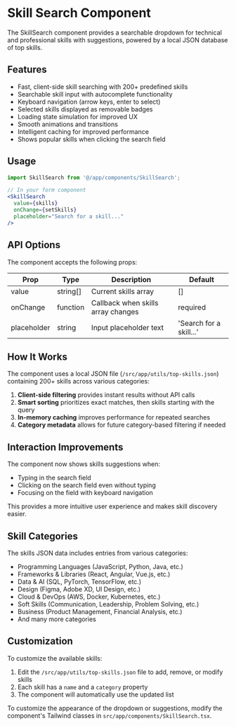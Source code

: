 # Skill Search Component

The SkillSearch component provides a searchable dropdown for technical and professional skills with suggestions, powered by a local JSON database of top skills.

## Features

- Fast, client-side skill searching with 200+ predefined skills
- Searchable skill input with autocomplete functionality
- Keyboard navigation (arrow keys, enter to select)
- Selected skills displayed as removable badges
- Loading state simulation for improved UX
- Smooth animations and transitions
- Intelligent caching for improved performance
- Shows popular skills when clicking the search field

## Usage

```jsx
import SkillSearch from '@/app/components/SkillSearch';

// In your form component
<SkillSearch
  value={skills}
  onChange={setSkills}
  placeholder="Search for a skill..."
/>
```

## API Options

The component accepts the following props:

| Prop | Type | Description | Default |
|------|------|-------------|---------|
| value | string[] | Current skills array | [] |
| onChange | function | Callback when skills array changes | required |
| placeholder | string | Input placeholder text | 'Search for a skill...' |

## How It Works

The component uses a local JSON file (`/src/app/utils/top-skills.json`) containing 200+ skills across various categories:

1. **Client-side filtering** provides instant results without API calls
2. **Smart sorting** prioritizes exact matches, then skills starting with the query
3. **In-memory caching** improves performance for repeated searches
4. **Category metadata** allows for future category-based filtering if needed

## Interaction Improvements

The component now shows skills suggestions when:
- Typing in the search field
- Clicking on the search field even without typing
- Focusing on the field with keyboard navigation

This provides a more intuitive user experience and makes skill discovery easier.

## Skill Categories

The skills JSON data includes entries from various categories:

- Programming Languages (JavaScript, Python, Java, etc.)
- Frameworks & Libraries (React, Angular, Vue.js, etc.)
- Data & AI (SQL, PyTorch, TensorFlow, etc.)
- Design (Figma, Adobe XD, UI Design, etc.)
- Cloud & DevOps (AWS, Docker, Kubernetes, etc.)
- Soft Skills (Communication, Leadership, Problem Solving, etc.)
- Business (Product Management, Financial Analysis, etc.)
- And many more categories

## Customization

To customize the available skills:

1. Edit the `/src/app/utils/top-skills.json` file to add, remove, or modify skills
2. Each skill has a `name` and a `category` property
3. The component will automatically use the updated list

To customize the appearance of the dropdown or suggestions, modify the component's Tailwind classes in `src/app/components/SkillSearch.tsx`. 